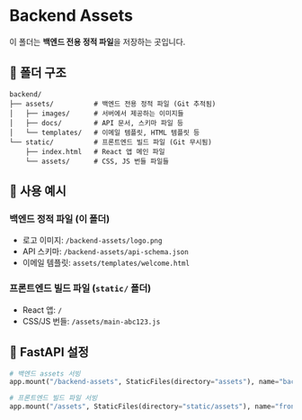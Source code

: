 # Backend Assets

이 폴더는 **백엔드 전용 정적 파일**을 저장하는 곳입니다.

## 📁 폴더 구조

```
backend/
├── assets/          # 백엔드 전용 정적 파일 (Git 추적됨)
│   ├── images/      # 서버에서 제공하는 이미지들
│   ├── docs/        # API 문서, 스키마 파일 등
│   └── templates/   # 이메일 템플릿, HTML 템플릿 등
└── static/          # 프론트엔드 빌드 파일 (Git 무시됨)
    ├── index.html   # React 앱 메인 파일
    └── assets/      # CSS, JS 번들 파일들
```

## 🎯 사용 예시

### 백엔드 정적 파일 (이 폴더)
- 로고 이미지: `/backend-assets/logo.png`
- API 스키마: `/backend-assets/api-schema.json`
- 이메일 템플릿: `assets/templates/welcome.html`

### 프론트엔드 빌드 파일 (`static/` 폴더)
- React 앱: `/`
- CSS/JS 번들: `/assets/main-abc123.js`

## 📝 FastAPI 설정

```python
# 백엔드 assets 서빙
app.mount("/backend-assets", StaticFiles(directory="assets"), name="backend-assets")

# 프론트엔드 빌드 파일 서빙
app.mount("/assets", StaticFiles(directory="static/assets"), name="frontend-assets")
``` 